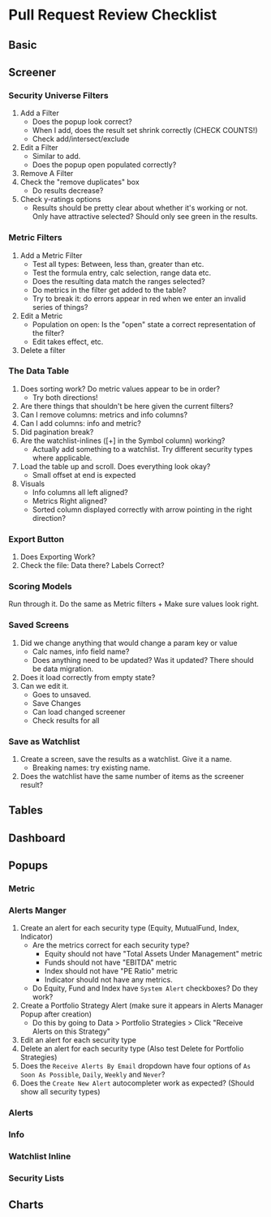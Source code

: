 # Pull Request Review Checklist #

## Basic ##

## Screener ##

### Security Universe Filters
1. Add a Filter
    - Does the popup look correct?
    - When I add, does the result set shrink correctly (CHECK COUNTS!)
    - Check add/intersect/exclude
2. Edit a Filter
    - Similar to add.
    - Does the popup open populated correctly?
3. Remove A Filter
4. Check the "remove duplicates" box
    - Do results decrease?
5. Check y-ratings options
    - Results should be pretty clear about whether it's working or not.  Only have attractive selected?  Should only see green in the results.

### Metric Filters
1. Add a Metric Filter
    - Test all types: Between, less than, greater than etc.
    - Test the formula entry, calc selection, range data etc.
    - Does the resulting data match the ranges selected?
    - Do metrics in the filter get added to the table?
    - Try to break it:  do errors appear in red when we enter an invalid series of things?
2. Edit a Metric
    - Population on open:  Is the "open" state a correct representation of the filter?
    - Edit takes effect, etc.
3. Delete a filter

### The Data Table
1. Does sorting work?  Do metric values appear to be in order?
    - Try both directions!
2. Are there things that shouldn't be here given the current filters?
3. Can I remove columns: metrics and info columns?
4. Can I add columns: info and metric?
5. Did pagination break?
6. Are the watchlist-inlines ([+] in the Symbol column) working?
    - Actually add something to a watchlist.  Try different security types where applicable.
7. Load the table up and scroll. Does everything look okay?
    - Small offset at end is expected
8. Visuals
    - Info columns all left aligned?
    - Metrics Right aligned?
    - Sorted column displayed correctly with arrow pointing in the right direction?

### Export Button
1. Does Exporting Work?
2. Check the file:  Data there? Labels Correct?

### Scoring Models
Run through it.  Do the same as Metric filters + Make sure values look right.

### Saved Screens
1. Did we change anything that would change a param key or value
    - Calc names, info field name?
    - Does anything need to be updated? Was it updated?  There should be data migration.
2. Does it load correctly from empty state?
3. Can we edit it.
   - Goes to unsaved.
   - Save Changes
   - Can load changed screener
   - Check results for all

### Save as Watchlist
1. Create a screen, save the results as a watchlist.  Give it a name.
    - Breaking names: try existing name.
2. Does the watchlist have the same number of items as the screener result?

## Tables ##

## Dashboard ##

## Popups ##
### Metric ###
### Alerts Manger ###

1. Create an alert for each security type (Equity, MutualFund, Index, Indicator)
    - Are the metrics correct for each security type?
        - Equity should not have "Total Assets Under Management" metric
        - Funds should not have "EBITDA" metric
        - Index should not have "PE Ratio" metric
        - Indicator should not have any metrics.
    - Do Equity, Fund and Index have `System Alert` checkboxes? Do they work?
2. Create a Portfolio Strategy Alert (make sure it appears in Alerts Manager Popup after creation)
    - Do this by going to Data > Portfolio Strategies > Click "Receive Alerts on this Strategy"
3. Edit an alert for each security type
4. Delete an alert for each security type (Also test Delete for Portfolio Strategies)
5. Does the `Receive Alerts By Email` dropdown have four options of `As Soon As Possible`, `Daily`, `Weekly` and `Never`?
6. Does the `Create New Alert` autocompleter work as expected? (Should show all security types)
### Alerts ###
### Info ###
### Watchlist Inline ###
### Security Lists ###

## Charts ##
